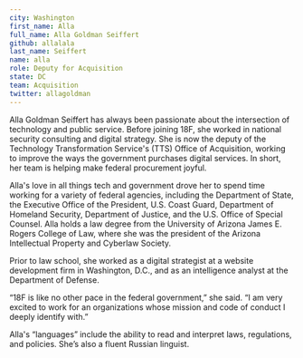 ```yaml
---
city: Washington
first_name: Alla
full_name: Alla Goldman Seiffert
github: allalala
last_name: Seiffert
name: alla
role: Deputy for Acquisition
state: DC
team: Acquisition
twitter: allagoldman
---
```

Alla Goldman Seiffert has always been passionate about the intersection of technology and public service. Before joining 18F, she worked in national security consulting and digital strategy. She is now the deputy of the Technology Transformation Service's (TTS) Office of Acquisition, working to improve the ways the government purchases digital services. In short, her team is helping make federal procurement joyful.

Alla's love in all things tech and government drove her to spend time working for a variety of federal agencies, including the Department of State, the Executive Office of the President, U.S. Coast Guard, Department of Homeland Security, Department of Justice, and the U.S. Office of Special Counsel. Alla holds a law degree from the University of Arizona James E. Rogers College of Law, where she was the president of the Arizona Intellectual Property and Cyberlaw Society. 

Prior to law school, she worked as a digital strategist at a website development firm in Washington, D.C., and as an intelligence analyst at the Department of Defense.

“18F is like no other pace in the federal government,” she said. “I am very excited to work for an organizations whose mission and code of conduct I deeply identify with.”

Alla's “languages” include the ability to read and interpret laws, regulations, and policies. She’s also a fluent Russian linguist.
